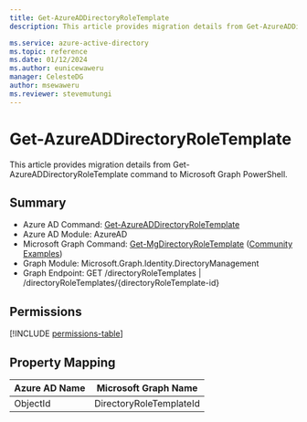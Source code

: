 ```yaml
---
title: Get-AzureADDirectoryRoleTemplate
description: This article provides migration details from Get-AzureADDirectoryRoleTemplate command to Microsoft Graph PowerShell.

ms.service: azure-active-directory
ms.topic: reference
ms.date: 01/12/2024
ms.author: eunicewaweru
manager: CelesteDG
author: msewaweru
ms.reviewer: stevemutungi
---
```


# Get-AzureADDirectoryRoleTemplate

This article provides migration details from Get-AzureADDirectoryRoleTemplate command to Microsoft Graph PowerShell.

## Summary

+ Azure AD Command: [Get-AzureADDirectoryRoleTemplate](/powershell/module/azuread/get-azureaddirectoryroletemplate)
+ Azure AD Module: AzureAD
+ Microsoft Graph Command: [Get-MgDirectoryRoleTemplate](/powershell/module/microsoft.graph.identity.directorymanagement/get-mgdirectoryroletemplate) ([Community Examples](https://github.com/orgs/msgraph/discussions?discussions_q=Get-MgDirectoryRoleTemplate))
+ Graph Module: Microsoft.Graph.Identity.DirectoryManagement
+ Graph Endpoint: GET /directoryRoleTemplates | /directoryRoleTemplates/{directoryRoleTemplate-id}

## Permissions

[!INCLUDE [permissions-table](~/graphref/api-reference/v1.0/includes/permissions/directoryroletemplate-get-permissions.md)]

## Property Mapping

|Azure AD Name|Microsoft Graph Name|
|---|---|
|ObjectId|DirectoryRoleTemplateId|